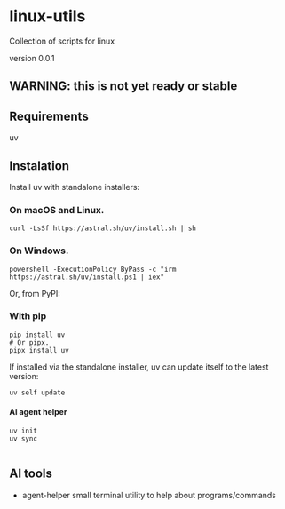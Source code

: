 # linux-utils
Collection of scripts for linux 

version 0.0.1

## WARNING: this is not yet ready or stable 

## Requirements
uv 

## Instalation

Install uv with standalone installers:

### On macOS and Linux.
```shell
curl -LsSf https://astral.sh/uv/install.sh | sh
```
### On Windows.
```shell
powershell -ExecutionPolicy ByPass -c "irm https://astral.sh/uv/install.ps1 | iex"
```

Or, from PyPI:

### With pip
```shell
pip install uv
# Or pipx.
pipx install uv
```
If installed via the standalone installer, uv can update itself to the latest version:
```shell
uv self update
```


#### AI agent helper
```shell
uv init
uv sync


```

## AI tools
- agent-helper
    small terminal utility to help about programs/commands
